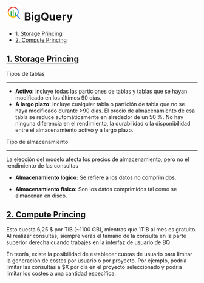 # <img src='img/bigquery/logo.png' style='height:40px;width:auto'> BigQuery

<!--TOC-->

- [1. Storage Princing](#1-storage-princing)
- [2. Compute Princing](#2-compute-princing)

<!--TOC-->

## [1. Storage Princing](https://cloud.google.com/bigquery/pricing#storage)

Tipos de tablas
___

- **Activo:** incluye todas las particiones de tablas y tablas que se hayan modificado en los últimos 90 días.
- **A largo plazo:** incluye cualquier tabla o partición de tabla que no se haya modificado durante >90 días. El precio de almacenamiento de esa tabla se reduce automáticamente en alrededor de un 50 %. No hay ninguna diferencia en el rendimiento, la durabilidad o la disponibilidad entre el almacenamiento activo y a largo plazo.

Tipo de almacenamiento
___

La elección del modelo afecta los precios de almacenamiento, pero no el rendimiento de las consultas

- **Almacenamiento lógico:** Se refiere a los datos no comprimidos.

- **Almacenamiento físico:** Son los datos comprimidos tal como se almacenan en disco.

## [2. Compute Princing](https://cloud.google.com/bigquery/pricing#bigquery-pricing)

Esto cuesta 6,25 $ por TiB (~1100 GB), mientras que 1TiB al mes es gratuito. Al realizar consultas, siempre verás el tamaño de la consulta en la parte superior derecha cuando trabajes en la interfaz de usuario de BQ

En teoría, existe la posibilidad de establecer cuotas de usuario para limitar la generación de costes por usuario o por proyecto. Por ejemplo, podría limitar las consultas a $X por día en el proyecto seleccionado y podría limitar los costes a una cantidad específica.

